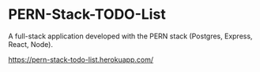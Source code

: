 # PERN-Stack-TODO-List
A full-stack application developed with the PERN stack (Postgres, Express, React, Node).

https://pern-stack-todo-list.herokuapp.com/
